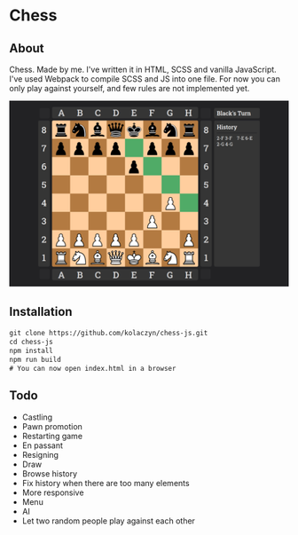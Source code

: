 # Chess

## About

Chess. Made by me. I've written it in HTML, SCSS and vanilla JavaScript. I've used Webpack to compile SCSS and JS into one file.
For now you can only play against yourself, and few rules are not implemented yet.

![](presentation.png)

## Installation
```
git clone https://github.com/kolaczyn/chess-js.git
cd chess-js
npm install
npm run build
# You can now open index.html in a browser
```

## Todo
- Castling
- Pawn promotion
- Restarting game
- En passant
- Resigning
- Draw
- Browse history
- Fix history when there are too many elements
- More responsive
- Menu
- AI
- Let two random people play against each other
